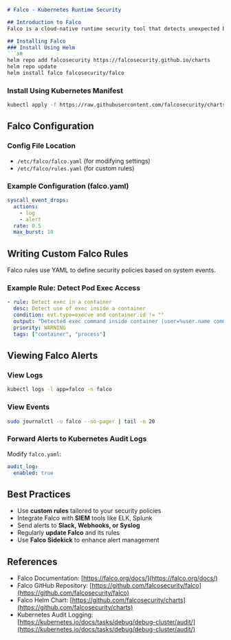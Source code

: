 ```markdown
# Falco - Kubernetes Runtime Security

## Introduction to Falco
Falco is a cloud-native runtime security tool that detects unexpected behavior in Kubernetes clusters by monitoring system calls.

## Installing Falco
### Install Using Helm
```sh
helm repo add falcosecurity https://falcosecurity.github.io/charts
helm repo update
helm install falco falcosecurity/falco
```

### Install Using Kubernetes Manifest
```sh
kubectl apply -f https://raw.githubusercontent.com/falcosecurity/charts/master/falco/templates/falco-daemonset.yaml
```

## Falco Configuration
### Config File Location
- `/etc/falco/falco.yaml` (for modifying settings)
- `/etc/falco/rules.yaml` (for custom rules)

### Example Configuration (falco.yaml)
```yaml
syscall_event_drops:
  actions:
    - log
    - alert
  rate: 0.5
  max_burst: 10
```

## Writing Custom Falco Rules
Falco rules use YAML to define security policies based on system events.

### Example Rule: Detect Pod Exec Access
```yaml
- rule: Detect exec in a container
  desc: Detect use of exec inside a container
  condition: evt.type=execve and container.id != ""
  output: "Detected exec command inside container (user=%user.name command=%proc.cmdline)"
  priority: WARNING
  tags: ["container", "process"]
```

## Viewing Falco Alerts
### View Logs
```sh
kubectl logs -l app=falco -n falco
```

### View Events
```sh
sudo journalctl -u falco --no-pager | tail -n 20
```

### Forward Alerts to Kubernetes Audit Logs
Modify `falco.yaml`:
```yaml
audit_log:
  enabled: true
```

## Best Practices
- Use **custom rules** tailored to your security policies
- Integrate Falco with **SIEM** tools like ELK, Splunk
- Send alerts to **Slack, Webhooks, or Syslog**
- Regularly **update Falco** and its rules
- Use **Falco Sidekick** to enhance alert management

## References
- Falco Documentation: [https://falco.org/docs/](https://falco.org/docs/)
- Falco GitHub Repository: [https://github.com/falcosecurity/falco](https://github.com/falcosecurity/falco)
- Falco Helm Chart: [https://github.com/falcosecurity/charts](https://github.com/falcosecurity/charts)
- Kubernetes Audit Logging: [https://kubernetes.io/docs/tasks/debug/debug-cluster/audit/](https://kubernetes.io/docs/tasks/debug/debug-cluster/audit/)
```

